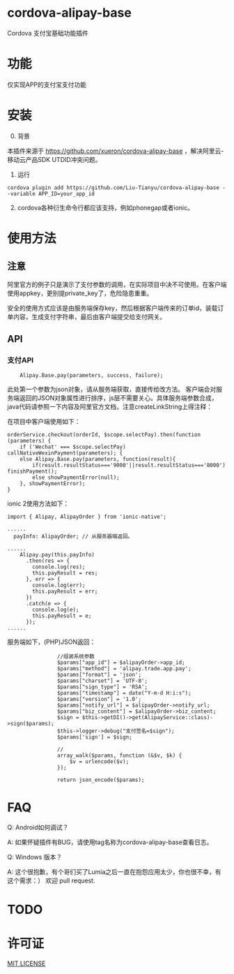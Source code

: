 # cordova-alipay-base 

Cordova 支付宝基础功能插件

# 功能

仅实现APP的支付宝支付功能

# 安装

0. 背景

本插件来源于 https://github.com/xueron/cordova-alipay-base ，解决阿里云-移动云产品SDK UTDID冲突问题。

1. 运行

```
cordova plugin add https://github.com/Liu-Tianyu/cordova-alipay-base --variable APP_ID=your_app_id

```

2. cordova各种衍生命令行都应该支持，例如phonegap或者ionic。

# 使用方法

## 注意

阿里官方的例子只是演示了支付参数的调用，在实际项目中决不可使用。在客户端使用appkey，更别提private_key了，危险隐患重重。

安全的使用方式应该是由服务端保存key，然后根据客户端传来的订单id，装载订单内容，生成支付字符串，最后由客户端提交给支付网关。

## API

### 支付API


```
    Alipay.Base.pay(parameters, success, failure); 

```

此处第一个参数为json对象，请从服务端获取，直接传给改方法。
客户端会对服务端返回的JSON对象属性进行排序，js层不需要关心。具体服务端参数合成，java代码请参照一下内容及阿里官方文档，注意createLinkString上得注释：

在项目中客户端使用如下：
```
orderService.checkout(orderId, $scope.selectPay).then(function (parameters) {
    if ('Wechat' === $scope.selectPay) callNativeWexinPayment(parameters); {
    else Alipay.Base.pay(parameters, function(result){
        if(result.resultStatus==='9000'||result.resultStatus==='8000') finishPayment();
        else showPaymentError(null);
    }, showPaymentError);
}

```

ionic 2使用方法如下：
```
import { Alipay, AlipayOrder } from 'ionic-native';

......
  payInfo: AlipayOrder; // 从服务器端返回。

......
    Alipay.pay(this.payInfo)
      .then(res => {
        console.log(res);
        this.payResult = res;
      }, err => {
        console.log(err);
        this.payResult = err;
      })
      .catch(e => {
        console.log(e);
        this.payResult = e;
      });
......

```

服务端如下，(PHP)JSON返回：

```
                //组装系统参数
                $params["app_id"] = $alipayOrder->app_id;
                $params["method"] = 'alipay.trade.app.pay';
                $params["format"] = 'json';
                $params["charset"] = 'UTF-8';
                $params["sign_type"] = 'RSA';
                $params["timestamp"] = date("Y-m-d H:i:s");
                $params["version"] = '1.0';
                $params["notify_url"] = $alipayOrder->notify_url;
                $params["biz_content"] = $alipayOrder->biz_content;
                $sign = $this->getDI()->get(AlipayService::class)->sign($params);
                $this->logger->debug("支付签名=$sign");
                $params['sign'] = $sign;

                //
                array_walk($params, function (&$v, $k) {
                    $v = urlencode($v);
                });

                return json_encode($params);

```

# FAQ

Q: Android如何调试？

A: 如果怀疑插件有BUG，请使用tag名称为cordova-alipay-base查看日志。

Q: Windows 版本？

A: 这个很抱歉，有个哥们买了Lumia之后一直在抱怨应用太少，你也很不幸，有这个需求：） 欢迎 pull request.


# TODO

# 许可证

[MIT LICENSE](http://opensource.org/licenses/MIT)
